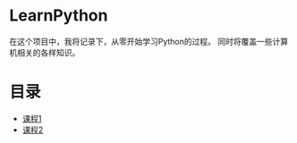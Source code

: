 
# LearnPython

在这个项目中，我将记录下，从零开始学习Python的过程。
同时将覆盖一些计算机相关的各样知识。

# 目录

- [课程1](/Lesson1/README.md)
- [课程2](/Lesson2/README.md)
